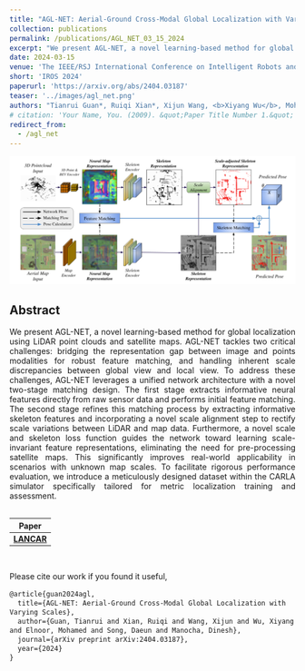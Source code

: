 ```yaml
---
title: "AGL-NET: Aerial-Ground Cross-Modal Global Localization with Varying Scales"
collection: publications
permalink: /publications/AGL_NET_03_15_2024
excerpt: "We present AGL-NET, a novel learning-based method for global localization using LiDAR point clouds and satellite maps. AGL-NET tackles two critical challenges: bridging the representation gap between image and points modalities for robust feature matching, and handling inherent scale discrepancies between global view and local view. To address these challenges, AGL-NET leverages a unified network architecture with a novel two-stage matching design. The first stage extracts informative neural features directly from raw sensor data and performs initial feature matching. The second stage refines this matching process by extracting informative skeleton features and incorporating a novel scale alignment step to rectify scale variations between LiDAR and map data. Furthermore, a novel scale and skeleton loss function guides the network toward learning scale-invariant feature representations, eliminating the need for pre-processing satellite maps. This significantly improves real-world applicability in scenarios with unknown map scales. To facilitate rigorous performance evaluation, we introduce a meticulously designed dataset within the CARLA simulator specifically tailored for metric localization training and assessment."
date: 2024-03-15
venue: 'The IEEE/RSJ International Conference on Intelligent Robots and Systems'
short: 'IROS 2024'
paperurl: 'https://arxiv.org/abs/2404.03187'
teaser: '../images/agl_net.png'
authors: "Tianrui Guan*, Ruiqi Xian*, Xijun Wang, <b>Xiyang Wu</b>, Mohamed Elnoor, Daeun Song, Dinesh Manocha (* indicates equal contributions)"
# citation: 'Your Name, You. (2009). &quot;Paper Title Number 1.&quot; <i>Journal 1</i>. 1(1).'
redirect_from: 
  - /agl_net
---
```


<p style="text-align:center;">
<img src="../images/agl_net.png" width="800">
</p>

## Abstract
<div style="text-align: justify"> We present AGL-NET, a novel learning-based method for global localization using LiDAR point clouds and satellite maps. AGL-NET tackles two critical challenges: bridging the representation gap between image and points modalities for robust feature matching, and handling inherent scale discrepancies between global view and local view. To address these challenges, AGL-NET leverages a unified network architecture with a novel two-stage matching design. The first stage extracts informative neural features directly from raw sensor data and performs initial feature matching. The second stage refines this matching process by extracting informative skeleton features and incorporating a novel scale alignment step to rectify scale variations between LiDAR and map data. Furthermore, a novel scale and skeleton loss function guides the network toward learning scale-invariant feature representations, eliminating the need for pre-processing satellite maps. This significantly improves real-world applicability in scenarios with unknown map scales. To facilitate rigorous performance evaluation, we introduce a meticulously designed dataset within the CARLA simulator specifically tailored for metric localization training and assessment.</div>
<br>

| Paper                                         |  
|-----------------------------------------------|
| [**LANCAR**](https://arxiv.org/abs/2404.03187) |
<br>

Please cite our work if you found it useful,

```
@article{guan2024agl,
  title={AGL-NET: Aerial-Ground Cross-Modal Global Localization with Varying Scales},
  author={Guan, Tianrui and Xian, Ruiqi and Wang, Xijun and Wu, Xiyang and Elnoor, Mohamed and Song, Daeun and Manocha, Dinesh},
  journal={arXiv preprint arXiv:2404.03187},
  year={2024}
}
```